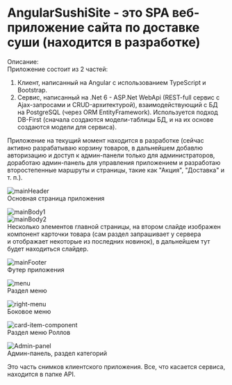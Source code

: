 # AngularSushiSite - это SPA веб-приложение сайта по доставке суши (находится в разработке)  
Описание:  
Приложение состоит из 2 частей:  
1) Клиент, написанный на Angular с использованием TypeScript и Bootstrap.  
2) Сервис, написанный на .Net 6 - ASP.Net WebApi (REST-full сервис с Ajax-запросами и CRUD-архитектурой), взаимодействующий с 
БД на PostgreSQL (через ORM EntityFramework). Используется подход DB-First (сначала создаются модели-таблицы БД, и на их основе 
создаются модели для сервиса).  
  
Приложение на текущий момент находится в разработке (сейчас активно разрабатываю корзину товаров, в дальнейшем добавлю авторизацию 
и доступ к админ-панели только для администраторов, доработаю админ-панель для управления приложением 
и разработаю второстепенные маршруты и страницы, такие как "Акция", "Доставка" и т. п.).  
  
![mainHeader](https://github.com/BlurTrash/AngularSushiSite/assets/69421015/87e296fc-c74f-4219-a103-98e63f63a8b1)  
Основная страница приложения 
  
![mainBody1](https://github.com/BlurTrash/AngularSushiSite/assets/69421015/3088e288-a366-4025-916f-a5f5de6762f1)   
![mainBody2](https://github.com/BlurTrash/AngularSushiSite/assets/69421015/d2c8a44d-96d0-4843-9cb8-ca9298977f43)  
Несколько элементов главной страницы, на втором слайде изображен компонент карточки товара (сам раздел запрашивает у сервера  
и отображает некоторые из последних новинок), в дальнейшем тут будет находиться слайдер.  

![mainFooter](https://github.com/BlurTrash/AngularSushiSite/assets/69421015/b95086a1-6466-4201-bc77-9370be7557e5)  
Футер приложения
  
![menu](https://github.com/BlurTrash/AngularSushiSite/assets/69421015/fd27308b-4e47-4276-afdb-d6041b56ac0e)  
Раздел меню  
  
![right-menu](https://github.com/BlurTrash/AngularSushiSite/assets/69421015/cda08299-98af-41e5-9665-958dd47028ab)  
Боковое меню  
  
![card-item-component](https://github.com/BlurTrash/AngularSushiSite/assets/69421015/a9f17146-0553-4341-a5cb-ce9b4e07596c)  
Раздел меню Роллов  
  
![Admin-panel](https://github.com/BlurTrash/AngularSushiSite/assets/69421015/a5b79df0-f68a-43f2-92f5-4c863afde224)  
Админ-панель, раздел категорий    
  
Это часть снимков клиентского приложения. Все, что касается сервиса, находится в папке API.  
